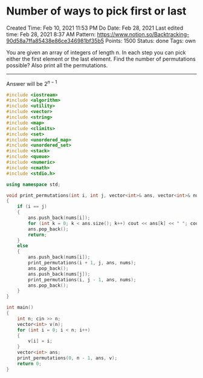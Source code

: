 # Number of ways to pick first or last

Created Time: Feb 10, 2021 11:53 PM
Do Date: Feb 28, 2021
Last edited time: Feb 28, 2021 8:37 AM
Pattern: https://www.notion.so/Backtracking-90d58a7ffa85438e86ce346981bf35b5
Points: 1500
Status: done
Tags: own

You are given an array of integers of length n. In each step you can pick either the first element or the last element. Find the number of permutations possible? Also print all the permutations.

---

Answer will be $2 ^ {n - 1}$

```cpp
#include <iostream>
#include <algorithm>
#include <utility>
#include <vector>
#include <string>
#include <map>
#include <climits>
#include <set>
#include <unordered_map>
#include <unordered_set>
#include <stack>
#include <queue>
#include <numeric>
#include <cmath>
#include <stdio.h>

using namespace std;

void print_permutations(int i, int j, vector<int>& ans, vector<int>& nums)
{
    if (i == j)
    {
        ans.push_back(nums[i]); 
        for (int k = 0; k < ans.size(); k++) cout << ans[k] << " "; cout << endl;
        ans.pop_back();
        return;
    }
    else
    {
        ans.push_back(nums[i]); 
        print_permutations(i + 1, j, ans, nums); 
        ans.pop_back();
        ans.push_back(nums[j]); 
        print_permutations(i, j - 1, ans, nums);
        ans.pop_back();
    }
}

int main()
{
    int n; cin >> n;
    vector<int> v(n); 
    for (int i = 0; i < n; i++)
    {
        v[i] = i; 
    }
    vector<int> ans; 
    print_permutations(0, n - 1, ans, v); 
    return 0;
}
```